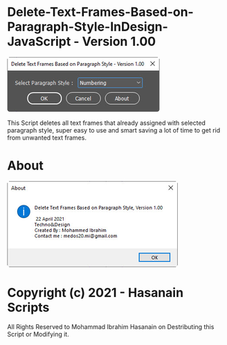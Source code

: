 # Delete-Text-Frames-Based-on-Paragraph-Style-InDesign-JavaScript - Version 1.00


![userinterface](https://github.com/medos20/Delete-Text-Frames-Based-on-Paragraph-Style-InDesign-JavaScript/blob/main/deletePS-tf.jpg)

This Script deletes all text frames that already assigned with selected paragraph style, super easy to use and smart saving a lot of time to get rid from unwanted text frames.

# About

![about](https://github.com/medos20/Delete-Text-Frames-Based-on-Paragraph-Style-InDesign-JavaScript/blob/main/deletePS-about.jpg)

# Copyright (c) 2021 - Hasanain Scripts
All Rights Reserved to Mohammad Ibrahim Hasanain on Destributing this Script or Modifying it.
